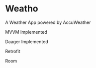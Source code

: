 # Weatho
A Weather App powered by AccuWeather

MVVM Implemented

Daager Implemented

Retrofit

Room
